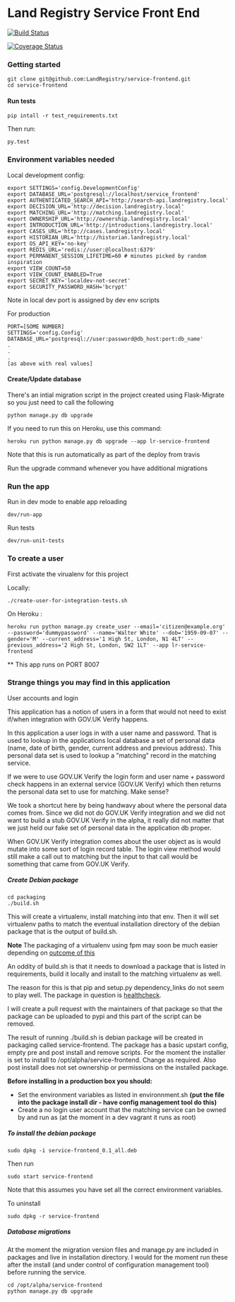 Land Registry Service Front End
===============

[![Build Status](https://travis-ci.org/LandRegistry/service-frontend.svg)](https://travis-ci.org/LandRegistry/service-frontend)

[![Coverage Status](https://img.shields.io/coveralls/LandRegistry/service-frontend.svg)](https://coveralls.io/r/LandRegistry/service-frontend)


### Getting started

```
git clone git@github.com:LandRegistry/service-frontend.git
cd service-frontend
```

#### Run tests

```
pip intall -r test_requirements.txt
```

Then run:

```
py.test
```

### Environment variables needed


Local development config:

```
export SETTINGS='config.DevelopmentConfig'
export DATABASE_URL='postgresql://localhost/service_frontend'
export AUTHENTICATED_SEARCH_API='http://search-api.landregistry.local'
export DECISION_URL='http://decision.landregistry.local'
export MATCHING_URL='http://matching.landregistry.local'
export OWNERSHIP_URL='http://ownership.landregistry.local'
export INTRODUCTION_URL='http://introductions.landregistry.local'
export CASES_URL='http://cases.landregistry.local'
export HISTORIAN_URL='http://historian.landregistry.local'
export OS_API_KEY='no-key'
export REDIS_URL='redis://user:@localhost:6379'
export PERMANENT_SESSION_LIFETIME=60 # minutes picked by random inspiration
export VIEW_COUNT=50
export VIEW_COUNT_ENABLED=True
export SECRET_KEY='localdev-not-secret'
export SECURITY_PASSWORD_HASH='bcrypt'
```

Note in local dev port is assigned by dev env scripts

For production
```
PORT=[SOME NUMBER]
SETTINGS='config.Config'
DATABASE_URL='postgresql://user:password@db_host:port:db_name'
.
.
.
[as above with real values]
```

#### Create/Update database

There's an intial migration script in the project created using Flask-Migrate so you just need to call the following

```
python manage.py db upgrade
```

If you need to run this on Heroku, use this command:
```
heroku run python manage.py db upgrade --app lr-service-frontend
```
Note that this is run automatically as part of the deploy from travis

Run the upgrade command whenever you have additional migrations

### Run the app

Run in dev mode to enable app reloading

```
dev/run-app
```

Run tests

```
dev/run-unit-tests
```

### To create a user

First activate the virualenv for this project

Locally:
```
./create-user-for-integration-tests.sh
```

On Heroku :
```
heroku run python manage.py create_user --email='citizen@example.org' --password='dummypassword' --name='Walter White' --dob='1959-09-07' --gender='M' --current_address='1 High St, London, N1 4LT' --previous_address='2 High St, London, SW2 1LT' --app lr-service-frontend
```

** This app runs on PORT 8007


### Strange things you may find in this application

User accounts and login

This application has a notion of users in a form that would not need to exist if/when integration with GOV.UK Verify happens.

In this application a user logs in with a user name and password. That is used to lookup in the applications local database a set of personal data (name, date of birth, gender, current address and previous address). This personal data set is used to lookup a "matching" record in the matching service.

If we were to use GOV.UK Verify the login form and user name + password check happens in an external service (GOV.UK Verify) which then returns the personal data set to use for matching. Make sense?

We took a shortcut here by being handwavy about where the personal data comes from. Since we did not do GOV.UK Verify integration and we did not want to build a stub GOV.UK Verify in the alpha, it really did not matter that we just held our fake set of personal data in the application db proper.

When GOV.UK Verify integration comes about the user object as is would mutate into some sort of login record table. The login view method would still make a call out to matching but the input to that call would be something that came from GOV.UK Verify.


##### Create Debian package

```
cd packaging
./build.sh
```

This will create a virtualenv, install matching into that env. Then it will set virtualenv paths to match the eventual installation directory of the debian package that is the output of build.sh.

**Note**
The packaging of a virtualenv using fpm may soon be much easier depending on [outcome of this](https://github.com/jordansissel/fpm/issues/697)

An oddity of build.sh is that it needs to download a package that is listed in requirements, build it locally and install to the matching virtualenv as well.

The reason for this is that pip and setup.py dependency_links do not seem to play well. The package in question is [healthcheck](https://github.com/runscope/healthcheck).

I will create a pull request with the maintainers of that package so that the package can be uploaded to pypi and this part of the script can be removed.

The result of running ./build.sh is debian package will be created in packaging called service-frontend. The package has a basic upstart config, empty pre and post install and remove scripts. For the moment the installer is set to install to /opt/alpha/service-frontend. Change as required. Also post install does not set ownership or permissions on the installed package.

**Before installing in a production box you should:**

* Set the environment variables as listed in environnment.sh **(put the file into the package install dir - have config management tool do this)**
* Create a no login user account that the matching service can be owned by and run as (at the moment in a dev vagrant it runs as root)

##### To install the debian package

```
sudo dpkg -i service-frontend_0.1_all.deb
```

Then run

```
sudo start service-frontend
```

Note that this assumes you have set all the correct environment variables.

To uninstall

```
sudo dpkg -r service-frontend
```

##### Database migrations

At the moment the migration version files and manage.py are included in packages and live in installation directory. I would for the moment run these after the install (and under control of configuration management tool) before running the service.

```
cd /opt/alpha/service-frontend
python manage.py db upgrade
```



